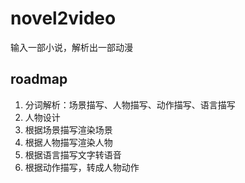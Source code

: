 # novel2video
输入一部小说，解析出一部动漫

## roadmap
1. 分词解析：场景描写、人物描写、动作描写、语言描写
2. 人物设计
2. 根据场景描写渲染场景
3. 根据人物描写渲染人物
4. 根据语言描写文字转语音
5. 根据动作描写，转成人物动作
